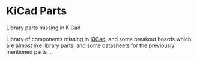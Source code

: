 # KiCad Parts
Library parts missing in KiCad


Library of components missing in [KiCad](http://kicad-pcb.org//), and
some breakout boards which are almost like library parts, and some
datasheets for the previously mentioned parts …